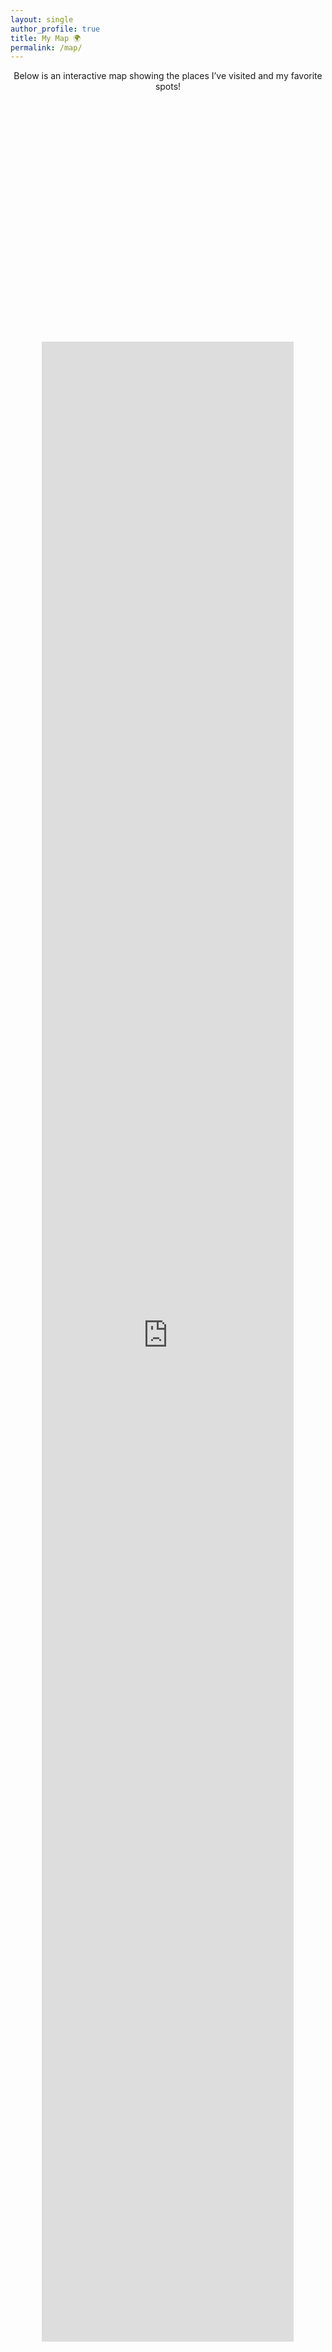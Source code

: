 ```yaml
---
layout: single
author_profile: true
title: My Map 🌍
permalink: /map/
---
```



<div style="text-align: center;">
    Below is an interactive map showing the places I’ve visited and my favorite spots!
</div>

<div style="display: flex; justify-content: center;align-items: center; height: 100vh;">
    <iframe src="https://www.google.com/maps/d/u/1/embed?mid=1L3pLbmAMhDYFOkN9HmM-LWPGjrvTUJ0&ehbc=2E312F&noprof=1&hl=en" width="80%" 
    height="80%"
    style="border: 0;">
    </iframe>
</div>